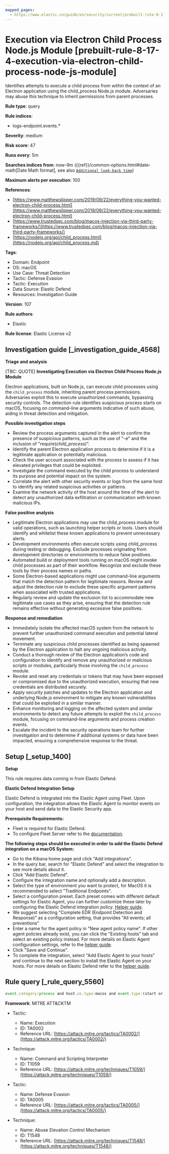```yaml
---
mapped_pages:
  - https://www.elastic.co/guide/en/security/current/prebuilt-rule-8-17-4-execution-via-electron-child-process-node-js-module.html
---
```


# Execution via Electron Child Process Node.js Module [prebuilt-rule-8-17-4-execution-via-electron-child-process-node-js-module]

Identifies attempts to execute a child process from within the context of an Electron application using the child_process Node.js module. Adversaries may abuse this technique to inherit permissions from parent processes.

**Rule type**: query

**Rule indices**:

* logs-endpoint.events.*

**Severity**: medium

**Risk score**: 47

**Runs every**: 5m

**Searches indices from**: now-9m ({{ref}}/common-options.html#date-math[Date Math format], see also [`Additional look-back time`](docs-content://solutions/security/detect-and-alert/create-detection-rule.md#rule-schedule))

**Maximum alerts per execution**: 100

**References**:

* [https://www.matthewslipper.com/2019/09/22/everything-you-wanted-electron-child-process.html](https://www.matthewslipper.com/2019/09/22/everything-you-wanted-electron-child-process.html)
* [https://www.trustedsec.com/blog/macos-injection-via-third-party-frameworks/](https://www.trustedsec.com/blog/macos-injection-via-third-party-frameworks/)
* [https://nodejs.org/api/child_process.html](https://nodejs.org/api/child_process.md)

**Tags**:

* Domain: Endpoint
* OS: macOS
* Use Case: Threat Detection
* Tactic: Defense Evasion
* Tactic: Execution
* Data Source: Elastic Defend
* Resources: Investigation Guide

**Version**: 107

**Rule authors**:

* Elastic

**Rule license**: Elastic License v2

## Investigation guide [_investigation_guide_4568]

**Triage and analysis**

[TBC: QUOTE]
**Investigating Execution via Electron Child Process Node.js Module**

Electron applications, built on Node.js, can execute child processes using the `child_process` module, inheriting parent process permissions. Adversaries exploit this to execute unauthorized commands, bypassing security controls. The detection rule identifies suspicious process starts on macOS, focusing on command-line arguments indicative of such abuse, aiding in threat detection and mitigation.

**Possible investigation steps**

* Review the process arguments captured in the alert to confirm the presence of suspicious patterns, such as the use of "-e" and the inclusion of "require(*child_process*)".
* Identify the parent Electron application process to determine if it is a legitimate application or potentially malicious.
* Check the user account associated with the process to assess if it has elevated privileges that could be exploited.
* Investigate the command executed by the child process to understand its purpose and potential impact on the system.
* Correlate the alert with other security events or logs from the same host to identify any related suspicious activities or patterns.
* Examine the network activity of the host around the time of the alert to detect any unauthorized data exfiltration or communication with known malicious IPs.

**False positive analysis**

* Legitimate Electron applications may use the child_process module for valid operations, such as launching helper scripts or tools. Users should identify and whitelist these known applications to prevent unnecessary alerts.
* Development environments often execute scripts using child_process during testing or debugging. Exclude processes originating from development directories or environments to reduce false positives.
* Automated build or deployment tools running on macOS might invoke child processes as part of their workflow. Recognize and exclude these tools by their process names or paths.
* Some Electron-based applications might use command-line arguments that match the detection pattern for legitimate reasons. Review and adjust the detection rule to exclude these specific argument patterns when associated with trusted applications.
* Regularly review and update the exclusion list to accommodate new legitimate use cases as they arise, ensuring that the detection rule remains effective without generating excessive false positives.

**Response and remediation**

* Immediately isolate the affected macOS system from the network to prevent further unauthorized command execution and potential lateral movement.
* Terminate any suspicious child processes identified as being spawned by the Electron application to halt any ongoing malicious activity.
* Conduct a thorough review of the Electron application’s code and configuration to identify and remove any unauthorized or malicious scripts or modules, particularly those involving the `child_process` module.
* Revoke and reset any credentials or tokens that may have been exposed or compromised due to the unauthorized execution, ensuring that new credentials are distributed securely.
* Apply security patches and updates to the Electron application and underlying Node.js environment to mitigate any known vulnerabilities that could be exploited in a similar manner.
* Enhance monitoring and logging on the affected system and similar environments to detect any future attempts to exploit the `child_process` module, focusing on command-line arguments and process creation events.
* Escalate the incident to the security operations team for further investigation and to determine if additional systems or data have been impacted, ensuring a comprehensive response to the threat.


## Setup [_setup_1400]

**Setup**

This rule requires data coming in from Elastic Defend.

**Elastic Defend Integration Setup**

Elastic Defend is integrated into the Elastic Agent using Fleet. Upon configuration, the integration allows the Elastic Agent to monitor events on your host and send data to the Elastic Security app.

**Prerequisite Requirements:**

* Fleet is required for Elastic Defend.
* To configure Fleet Server refer to the [documentation](docs-content://reference/ingestion-tools/fleet/fleet-server.md).

**The following steps should be executed in order to add the Elastic Defend integration on a macOS System:**

* Go to the Kibana home page and click "Add integrations".
* In the query bar, search for "Elastic Defend" and select the integration to see more details about it.
* Click "Add Elastic Defend".
* Configure the integration name and optionally add a description.
* Select the type of environment you want to protect, for MacOS it is recommended to select "Traditional Endpoints".
* Select a configuration preset. Each preset comes with different default settings for Elastic Agent, you can further customize these later by configuring the Elastic Defend integration policy. [Helper guide](docs-content://solutions/security/configure-elastic-defend/configure-an-integration-policy-for-elastic-defend.md).
* We suggest selecting "Complete EDR (Endpoint Detection and Response)" as a configuration setting, that provides "All events; all preventions"
* Enter a name for the agent policy in "New agent policy name". If other agent policies already exist, you can click the "Existing hosts" tab and select an existing policy instead. For more details on Elastic Agent configuration settings, refer to the [helper guide](docs-content://reference/ingestion-tools/fleet/agent-policy.md).
* Click "Save and Continue".
* To complete the integration, select "Add Elastic Agent to your hosts" and continue to the next section to install the Elastic Agent on your hosts. For more details on Elastic Defend refer to the [helper guide](docs-content://solutions/security/configure-elastic-defend/install-elastic-defend.md).


## Rule query [_rule_query_5560]

```js
event.category:process and host.os.type:macos and event.type:(start or process_started) and process.args:("-e" and const*require*child_process*)
```

**Framework**: MITRE ATT&CKTM

* Tactic:

    * Name: Execution
    * ID: TA0002
    * Reference URL: [https://attack.mitre.org/tactics/TA0002/](https://attack.mitre.org/tactics/TA0002/)

* Technique:

    * Name: Command and Scripting Interpreter
    * ID: T1059
    * Reference URL: [https://attack.mitre.org/techniques/T1059/](https://attack.mitre.org/techniques/T1059/)

* Tactic:

    * Name: Defense Evasion
    * ID: TA0005
    * Reference URL: [https://attack.mitre.org/tactics/TA0005/](https://attack.mitre.org/tactics/TA0005/)

* Technique:

    * Name: Abuse Elevation Control Mechanism
    * ID: T1548
    * Reference URL: [https://attack.mitre.org/techniques/T1548/](https://attack.mitre.org/techniques/T1548/)



